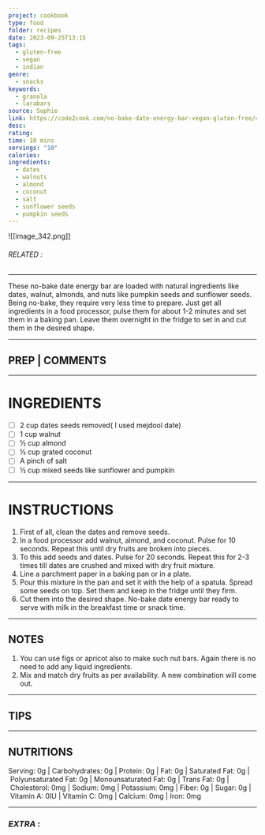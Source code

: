 ```yaml
---
project: cookbook
type: food
folder: recipes
date: 2023-09-25T13:15
tags:
  - gluten-free
  - vegan
  - indian
genre:
  - snacks
keywords:
  - granola
  - larabars
source: Sophie
link: https://code2cook.com/no-bake-date-energy-bar-vegan-gluten-free/#wprm-recipe-container-1869
desc: 
rating: 
time: 10 mins
servings: "10"
calories: 
ingredients:
  - dates
  - walnuts
  - almond
  - coconut
  - salt
  - sunflower seeds
  - pumpkin seeds
---
```


![[image_342.png]]
###### *RELATED* : 
---
These no-bake date energy bar are loaded with natural ingredients like dates, walnut, almonds, and nuts like pumpkin seeds and sunflower seeds. Being no-bake, they require very less time to prepare. Just get all ingredients in a food processor, pulse them for about 1-2 minutes and set them in a baking pan. Leave them overnight in the fridge to set in and cut them in the desired shape.

---
## PREP | COMMENTS



---
# INGREDIENTS

- [ ] 2 cup dates seeds removed( I used mejdool date)
- [ ] 1 cup walnut
- [ ] ½ cup almond
- [ ] ½ cup grated coconut
- [ ] A pinch of salt
- [ ] ½ cup mixed seeds like sunflower and pumpkin

---
# INSTRUCTIONS

1. First of all, clean the dates and remove seeds.
2. In a food processor add walnut, almond, and coconut. Pulse for 10 seconds. Repeat this until dry fruits are broken into pieces.
3. To this add seeds and dates. Pulse for 20 seconds. Repeat this for 2-3 times till dates are crushed and mixed with dry fruit mixture.
4. Line a parchment paper in a baking pan or in a plate.
5. Pour this mixture in the pan and set it with the help of a spatula. Spread some seeds on top. Set them and keep in the fridge until they firm.
6. Cut them into the desired shape. No-bake date energy bar ready to serve with milk in the breakfast time or snack time.

---
## NOTES

1. You can use figs or apricot also to make such nut bars. Again there is no need to add any liquid ingredients.
2. Mix and match dry fruits as per availability. A new combination will come out.

---
## TIPS



---
## NUTRITIONS

Serving: 0g | Carbohydrates: 0g | Protein: 0g | Fat: 0g | Saturated Fat: 0g | Polyunsaturated Fat: 0g | Monounsaturated Fat: 0g | Trans Fat: 0g | Cholesterol: 0mg | Sodium: 0mg | Potassium: 0mg | Fiber: 0g | Sugar: 0g | Vitamin A: 0IU | Vitamin C: 0mg | Calcium: 0mg | Iron: 0mg

---
### *EXTRA* :



